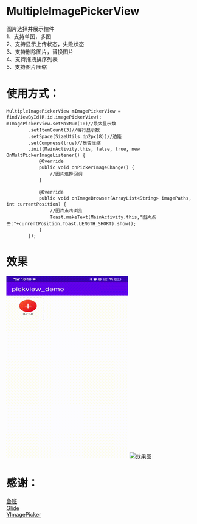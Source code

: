 # MultipleImagePickerView
图片选择并展示控件  
1、支持单图，多图  
2、支持显示上传状态，失败状态   
3、支持删除图片，替换图片  
4、支持拖拽排序列表  
5、支持图片压缩  

# 使用方式：
```
MultipleImagePickerView mImagePickerView = findViewById(R.id.imagePickerView);
mImagePickerView.setMaxNum(10)//最大显示数
        .setItemCount(3)//每行显示数
        .setSpace(SizeUtils.dp2px(8))//边距
        .setCompress(true)//是否压缩
        .init(MainActivity.this, false, true, new OnMultPickerImageListener() {
            @Override
            public void onPickerImageChange() {
                //图片选择回调
            }

            @Override
            public void onImageBrowser(ArrayList<String> imagePaths, int currentPosition) {
                //图片点击浏览
                Toast.makeText(MainActivity.this,"图片点击:"+currentPosition,Toast.LENGTH_SHORT).show();
            }
        });
```

# 效果
![动图](https://github.com/cwsky0221/MultipleImagePickerView/blob/main/demo.gif?raw=true)
![效果图](http://yximstatic.clouderwork.com/1a7c8c4e-23db-41ba-aabd-5cd5ed92b725.jpg)
# 感谢：
[鲁班](https://github.com/Curzibn/Luban)  
[Glide](https://github.com/bumptech/glide)  
[YImagePicker](https://github.com/yangpeixing/YImagePicker)
